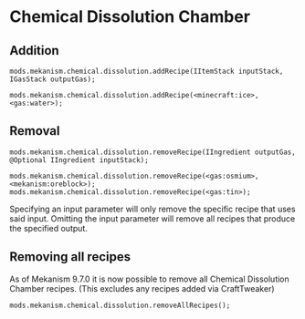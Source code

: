 
# Chemical Dissolution Chamber
Addition
------
```
mods.mekanism.chemical.dissolution.addRecipe(IItemStack inputStack, IGasStack outputGas);

mods.mekanism.chemical.dissolution.addRecipe(<minecraft:ice>, <gas:water>);
```

Removal
------
```
mods.mekanism.chemical.dissolution.removeRecipe(IIngredient outputGas, @Optional IIngredient inputStack);

mods.mekanism.chemical.dissolution.removeRecipe(<gas:osmium>, <mekanism:oreblock>);
mods.mekanism.chemical.dissolution.removeRecipe(<gas:tin>);
```
Specifying an input parameter will only remove the specific recipe that uses said input. Omitting the input parameter will remove all recipes that produce the specified output.

Removing all recipes
------
As of Mekanism 9.7.0 it is now possible to remove all Chemical Dissolution Chamber recipes. (This excludes any recipes added via CraftTweaker)
```
mods.mekanism.chemical.dissolution.removeAllRecipes();
```